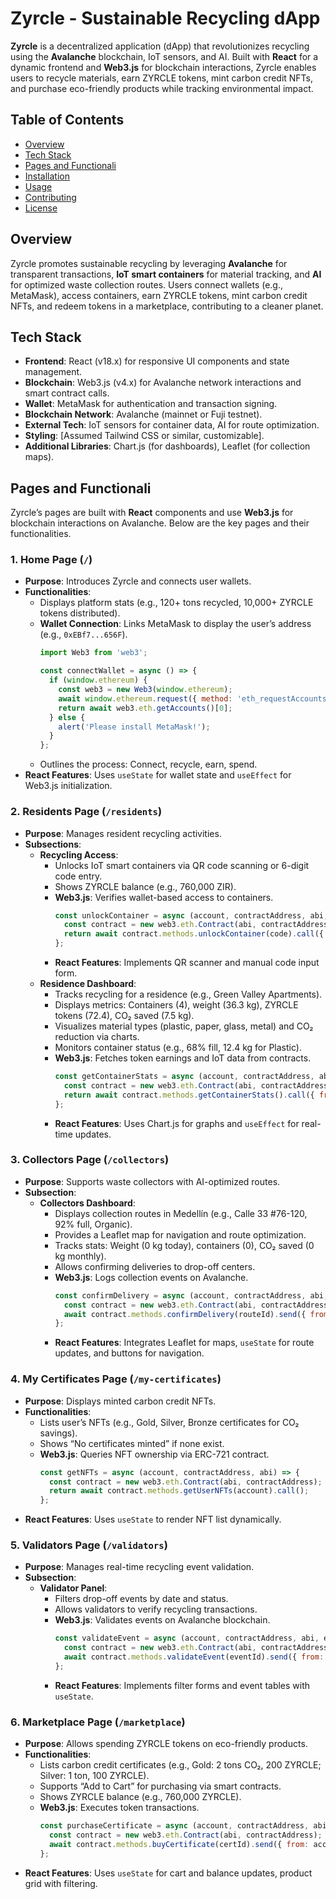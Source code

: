 # Zyrcle - Sustainable Recycling dApp

**Zyrcle** is a decentralized application (dApp) that revolutionizes recycling using the **Avalanche** blockchain, IoT sensors, and AI. Built with **React** for a dynamic frontend and **Web3.js** for blockchain interactions, Zyrcle enables users to recycle materials, earn ZYRCLE tokens, mint carbon credit NFTs, and purchase eco-friendly products while tracking environmental impact.

## Table of Contents

- [Overview](#overview)
- [Tech Stack](#tech-stack)
- [Pages and Functionali](#pages-and-functionalities)
- [Installation](#installation)
- [Usage](#usage)
- [Contributing](#contributing)
- [License](#license)

## Overview

Zyrcle promotes sustainable recycling by leveraging **Avalanche** for transparent transactions, **IoT smart containers** for material tracking, and **AI** for optimized waste collection routes. Users connect wallets (e.g., MetaMask), access containers, earn ZYRCLE tokens, mint carbon credit NFTs, and redeem tokens in a marketplace, contributing to a cleaner planet.

## Tech Stack

- **Frontend**: React (v18.x) for responsive UI components and state management.
- **Blockchain**: Web3.js (v4.x) for Avalanche network interactions and smart contract calls.
- **Wallet**: MetaMask for authentication and transaction signing.
- **Blockchain Network**: Avalanche (mainnet or Fuji testnet).
- **External Tech**: IoT sensors for container data, AI for route optimization.
- **Styling**: [Assumed Tailwind CSS or similar, customizable].
- **Additional Libraries**: Chart.js (for dashboards), Leaflet (for collection maps).

## Pages and Functionali

Zyrcle’s pages are built with **React** components and use **Web3.js** for blockchain interactions on Avalanche. Below are the key pages and their functionalities.

### 1. Home Page (`/`)

- **Purpose**: Introduces Zyrcle and connects user wallets.
- **Functionalities**:
  - Displays platform stats (e.g., 120+ tons recycled, 10,000+ ZYRCLE tokens distributed).
  - **Wallet Connection**: Links MetaMask to display the user’s address (e.g., `0xEBf7...656F`).
    ```javascript
    import Web3 from 'web3';

    const connectWallet = async () => {
      if (window.ethereum) {
        const web3 = new Web3(window.ethereum);
        await window.ethereum.request({ method: 'eth_requestAccounts' });
        return await web3.eth.getAccounts()[0];
      } else {
        alert('Please install MetaMask!');
      }
    };
    ```
  - Outlines the process: Connect, recycle, earn, spend.
- **React Features**: Uses `useState` for wallet state and `useEffect` for Web3.js initialization.

### 2. Residents Page (`/residents`)

- **Purpose**: Manages resident recycling activities.
- **Subsections**:
  - **Recycling Access**:
    - Unlocks IoT smart containers via QR code scanning or 6-digit code entry.
    - Shows ZYRCLE balance (e.g., 760,000 ZIR).
    - **Web3.js**: Verifies wallet-based access to containers.
      ```javascript
      const unlockContainer = async (account, contractAddress, abi, code) => {
        const contract = new web3.eth.Contract(abi, contractAddress);
        return await contract.methods.unlockContainer(code).call({ from: account });
      };
      ```
    - **React Features**: Implements QR scanner and manual code input form.
  - **Residence Dashboard**:
    - Tracks recycling for a residence (e.g., Green Valley Apartments).
    - Displays metrics: Containers (4), weight (36.3 kg), ZYRCLE tokens (72.4), CO₂ saved (7.5 kg).
    - Visualizes material types (plastic, paper, glass, metal) and CO₂ reduction via charts.
    - Monitors container status (e.g., 68% fill, 12.4 kg for Plastic).
    - **Web3.js**: Fetches token earnings and IoT data from contracts.
      ```javascript
      const getContainerStats = async (account, contractAddress, abi) => {
        const contract = new web3.eth.Contract(abi, contractAddress);
        return await contract.methods.getContainerStats().call({ from: account });
      };
      ```
    - **React Features**: Uses Chart.js for graphs and `useEffect` for real-time updates.

### 3. Collectors Page (`/collectors`)

- **Purpose**: Supports waste collectors with AI-optimized routes.
- **Subsection**:
  - **Collectors Dashboard**:
    - Displays collection routes in Medellín (e.g., Calle 33 #76-120, 92% full, Organic).
    - Provides a Leaflet map for navigation and route optimization.
    - Tracks stats: Weight (0 kg today), containers (0), CO₂ saved (0 kg monthly).
    - Allows confirming deliveries to drop-off centers.
    - **Web3.js**: Logs collection events on Avalanche.
      ```javascript
      const confirmDelivery = async (account, contractAddress, abi, routeId) => {
        const contract = new web3.eth.Contract(abi, contractAddress);
        await contract.methods.confirmDelivery(routeId).send({ from: account });
      };
      ```
    - **React Features**: Integrates Leaflet for maps, `useState` for route updates, and buttons for navigation.

### 4. My Certificates Page (`/my-certificates`)

- **Purpose**: Displays minted carbon credit NFTs.
- **Functionalities**:
  - Lists user’s NFTs (e.g., Gold, Silver, Bronze certificates for CO₂ savings).
  - Shows “No certificates minted” if none exist.
  - **Web3.js**: Queries NFT ownership via ERC-721 contract.
    ```javascript
    const getNFTs = async (account, contractAddress, abi) => {
      const contract = new web3.eth.Contract(abi, contractAddress);
      return await contract.methods.getUserNFTs(account).call();
    };
    ```
- **React Features**: Uses `useState` to render NFT list dynamically.

### 5. Validators Page (`/validators`)

- **Purpose**: Manages real-time recycling event validation.
- **Subsection**:
  - **Validator Panel**:
    - Filters drop-off events by date and status.
    - Allows validators to verify recycling transactions.
    - **Web3.js**: Validates events on Avalanche blockchain.
      ```javascript
      const validateEvent = async (account, contractAddress, abi, eventId) => {
        const contract = new web3.eth.Contract(abi, contractAddress);
        await contract.methods.validateEvent(eventId).send({ from: account });
      };
      ```
    - **React Features**: Implements filter forms and event tables with `useState`.

### 6. Marketplace Page (`/marketplace`)

- **Purpose**: Allows spending ZYRCLE tokens on eco-friendly products.
- **Functionalities**:
  - Lists carbon credit certificates (e.g., Gold: 2 tons CO₂, 200 ZYRCLE; Silver: 1 ton, 100 ZYRCLE).
  - Supports “Add to Cart” for purchasing via smart contracts.
  - Shows ZYRCLE balance (e.g., 760,000 ZYRCLE).
  - **Web3.js**: Executes token transactions.
    ```javascript
    const purchaseCertificate = async (account, contractAddress, abi, certId, price) => {
      const contract = new web3.eth.Contract(abi, contractAddress);
      await contract.methods.buyCertificate(certId).send({ from: account, value: price });
    };
    ```
- **React Features**: Uses `useState` for cart and balance updates, product grid with filtering.


